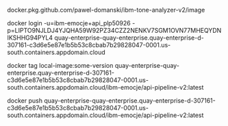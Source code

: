 docker.pkg.github.com/pawel-domanski/ibm-tone-analyzer-v2/image

docker login -u=ibm-emocje+api_plp50926 -p=LIPTO9NJLDJ4YJQHA59W92PZ34CZZ2NENKV7SGM1OVN77MHEQYDNIKSHHG94PYL4 quay-enterprise-quay-enterprise.quay-enterprise-d-307161-c3d6e5e87e1b5b53c8cbab7b29828047-0001.us-south.containers.appdomain.cloud

docker tag local-image:some-version quay-enterprise-quay-enterprise.quay-enterprise-d-307161-c3d6e5e87e1b5b53c8cbab7b29828047-0001.us-south.containers.appdomain.cloud/ibm-emocje/api-pipeline-v2:latest

docker push quay-enterprise-quay-enterprise.quay-enterprise-d-307161-c3d6e5e87e1b5b53c8cbab7b29828047-0001.us-south.containers.appdomain.cloud/ibm-emocje/api-pipeline-v2:latest